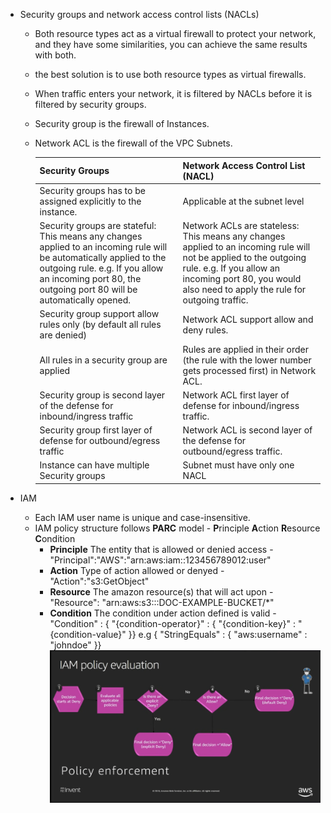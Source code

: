 
- Security groups and network access control lists (NACLs)
  - Both resource types act as a virtual firewall to protect your network, and they have some similarities, you can achieve the same results with both.
  - the best solution is to use both resource types as virtual firewalls.
  - When traffic enters your network, it is filtered by NACLs before it is filtered by security groups.
  - Security group is the firewall of Instances.
  - Network ACL is the firewall of the VPC Subnets.
    
    Security Groups  | Network Access Control List (NACL)
    ------------      | -------------
    Security groups has to be assigned explicitly to the instance.  | Applicable at the subnet level
    Security groups are stateful: This means any changes applied to an incoming rule will be automatically applied to the outgoing rule. e.g. If you allow an     incoming port 80, the outgoing port 80 will be automatically opened. | Network ACLs are stateless: This means any changes applied to an incoming rule will not be applied to the outgoing rule. e.g. If you allow an incoming port 80, you would also need to apply the rule for outgoing traffic.
    Security group support allow rules only (by default all rules are denied) | Network ACL support allow and deny rules.
    All rules in a security group are applied | Rules are applied in their order (the rule with the lower number gets processed first) in Network ACL.
    Security group is second layer of the defense for inbound/ingress traffic |  Network ACL first layer of defense for inbound/ingress traffic.
    Security group first layer of defense for outbound/egress traffic |  Network ACL is second layer of the defense for outbound/egress traffic.
    Instance can have multiple Security groups | Subnet must have only one NACL
   
- IAM
  - Each IAM user name is unique and case-insensitive. 
  - IAM policy structure follows **PARC** model - **P**rinciple **A**ction **R**esource **C**ondition
    - **Principle** The entity that is allowed or denied access - "Principal":"AWS":"arn:aws:iam::123456789012:user"
    - **Action** Type of action allowed or denyed - "Action":"s3:GetObject"
    - **Resource** The amazon resource(s) that will act upon - "Resource": "arn:aws:s3:::DOC-EXAMPLE-BUCKET/*"
    - **Condition** The condition under action defined is valid - "Condition" : { "{condition-operator}" : { "{condition-key}" : "{condition-value}" }} e.g { "StringEquals" : { "aws:username" : "johndoe" }}
   ![plot](img/aws-iam-policy-evaluation.png)
 
